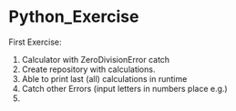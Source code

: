 # Python_Exercise

First Exercise: 
1. Calculator with ZeroDivisionError catch
2. Create repository with calculations.
3. Able to print last (all) calculations in runtime
4. Catch other Errors (input letters in numbers place e.g.)
5. 
